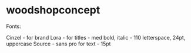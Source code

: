 # woodshopconcept

Fonts:

Cinzel - for brand
Lora - for titles - med bold, italic - 110 letterspace, 24pt, uppercase
Source - sans pro for text - 15pt
